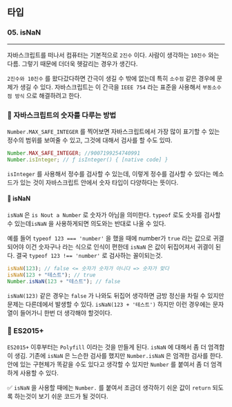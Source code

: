 ## 타입

### 05. isNaN

---

자바스크립트를 떠나서 컴퓨터는 기본적으로 `2진수` 이다. 사람이 생각하는 `10진수` 와는 다름. 그렇기 때문에 더더욱 헷갈리는 경우가 생긴다.

`2진수와 10진수` 를 왔다갔다하면 간극이 생길 수 밖에 없는데 특히 `소수점` 같은 경우에 문제가 생길 수 있다. 자바스크립트는 이 간극을 `IEEE 754` 라는 표준을 사용해서 `부동소수점 방식` 으로 해결하려고 한다.

### 📌 자바스크립트의 숫자를 다루는 방법

`Number.MAX_SAFE_INTEGER` 를 찍어보면 자바스크립트에서 가장 많이 표기할 수 있는 정수의 범위를 보여줄 수 있고, 그것에 대해서 검사를 할 수도 있따.

```js
Number.MAX_SAFE_INTEGER; //9007199254740991
Number.isInteger; // ƒ isInteger() { [native code] }
```

`isInteger` 를 사용해서 정수를 검사할 수 있는데, 이렇게 정수를 검사할 수 있다는 메소드가 있는 것이 자바스크립트 안에서 숫자 타입이 다양하다는 뜻이다.

#### 📍 isNaN

`isNaN` 은 `is Nout a Number` 로 숫자가 아님을 의미한다. `typeof` 로도 숫자를 검사할 수 있는데`isNaN` 을 사용하게되면 의도와는 반대로 나올 수 있다.

예를 들어 `typeof 123 === 'number'` 을 했을 때에 number가 `true` 라는 값으로 귀결되어야 이건 숫자구나 라는 식으로 인식이 편한데 `isNaN` 은 값이 뒤집어져서 귀결이 된다.
결국 `typeof 123 !== 'number'` 로 검사하는 꼴이되는것.

```js
isNaN(123); // false <= 숫자가 숫자가 아니다 => 숫자가 맞다
isNaN(123 + "테스트"); // true
Number.isNaN(123 + "테스트"); // false
```

`isNaN(123)` 같은 경우는 `false` 가 나와도 뒤집어 생각하면 금방 정신을 차릴 수 있지만 문제는 다른데에서 발생할 수 있다. `isNaN(123 + '테스트')` 하지만 이런 경우에는 문자열이 들어가니 한번 더 생각해야 할것이다.

### 📌 ES2015+

`ES2015+` 이후부터는 `Polyfill` 이라는 것을 만들게 된다. `isNaN` 에 대해서 좀 더 엄격함이 생김.
기존에 `isNaN` 은 느슨한 검사를 했지만 `Number.isNaN` 은 엄격한 검사를 한다.
안에 있는 구현체가 똑같을 수도 있다고 생각할 수 있지만 `Number` 를 붙여서 좀 더 엄격하게 사용할 수 있다.

✅ `isNaN` 을 사용할 때에는 `Number.` 를 붙여서 조금더 생각하기 쉬운 값이 `return` 되도록 하는것이 보기 쉬운 코드가 될 것이다.
